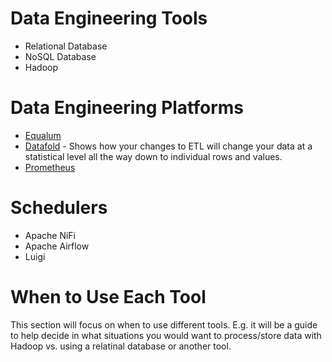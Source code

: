 # Data Engineering Tools
* Relational Database
* NoSQL Database
* Hadoop


# Data Engineering Platforms
* [Equalum](https://www.equalum.io/)
* [Datafold](https://www.datafold.com/) - Shows how your changes to ETL will 
  change your data at a statistical level all the way down to individual rows 
  and values.
* [Prometheus](https://prometheus.io/)

# Schedulers
+ Apache NiFi
+ Apache Airflow
+ Luigi

# When to Use Each Tool
This section will focus on when to use different tools. E.g. it will be a guide
to help decide in what situations you would want to process/store data with
Hadoop vs. using a relatinal database or another tool.